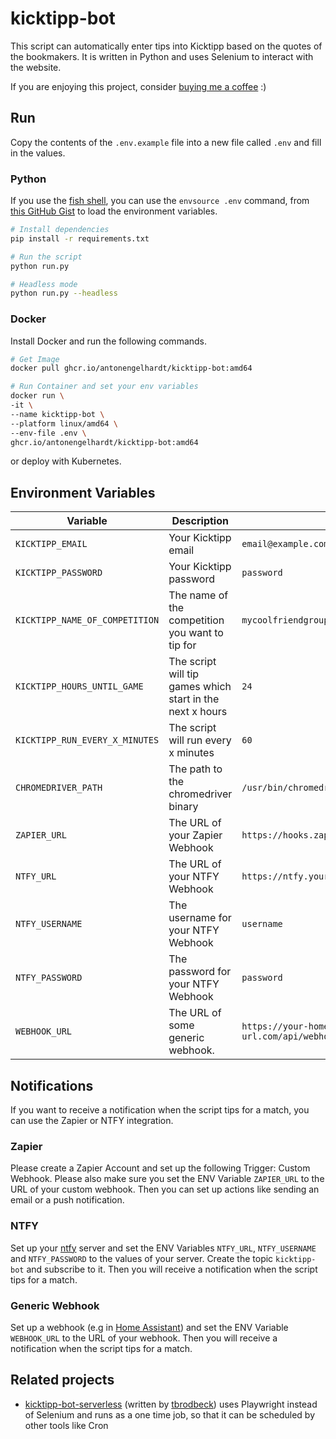 # kicktipp-bot

This script can automatically enter tips into Kicktipp based on the quotes of the bookmakers. It is written in Python and uses Selenium to interact with the website.

If you are enjoying this project, consider [buying me a coffee](https://buymeacoffee.com/antonengelhardt) :)

## Run

Copy the contents of the `.env.example` file into a new file called `.env` and fill in the values.

### Python

If you use the [fish shell](https://fishshell.com/), you can use the `envsource .env` command, from [this GitHub Gist](https://gist.github.com/nikoheikkila/dd4357a178c8679411566ba2ca280fcc) to load the environment variables.

```bash
# Install dependencies
pip install -r requirements.txt

# Run the script
python run.py

# Headless mode
python run.py --headless
```

### Docker

Install Docker and run the following commands.

```bash
# Get Image
docker pull ghcr.io/antonengelhardt/kicktipp-bot:amd64

# Run Container and set your env variables
docker run \
-it \
--name kicktipp-bot \
--platform linux/amd64 \
--env-file .env \
ghcr.io/antonengelhardt/kicktipp-bot:amd64
```

or deploy with Kubernetes.

## Environment Variables

| Variable                       | Description                                               | Example                                                           | Required |
| ------------------------------ | --------------------------------------------------------- | ----------------------------------------------------------------- | -------- |
| `KICKTIPP_EMAIL`               | Your Kicktipp email                                       | `email@example.com`                                               | Yes      |
| `KICKTIPP_PASSWORD`            | Your Kicktipp password                                    | `password`                                                        | Yes      |
| `KICKTIPP_NAME_OF_COMPETITION` | The name of the competition you want to tip for           | `mycoolfriendgroup`                                               | Yes      |
| `KICKTIPP_HOURS_UNTIL_GAME`    | The script will tip games which start in the next x hours | `24`                                                              | No       |
| `KICKTIPP_RUN_EVERY_X_MINUTES` | The script will run every x minutes                       | `60`                                                              | No       |
| `CHROMEDRIVER_PATH`            | The path to the chromedriver binary                       | `/usr/bin/chromedriver`                                           | No       |
| `ZAPIER_URL`                   | The URL of your Zapier Webhook                            | `https://hooks.zapier.com/hooks/catch/123456/abcdef/`             | No       |
| `NTFY_URL`                     | The URL of your NTFY Webhook                              | `https://ntfy.your-domain.com`                                    | No       |
| `NTFY_USERNAME`                | The username for your NTFY Webhook                        | `username`                                                        | No       |
| `NTFY_PASSWORD`                | The password for your NTFY Webhook                        | `password`                                                        | No       |
| `WEBHOOK_URL`                  | The URL of some generic webhook.                          | `https://your-home-assistant-url.com/api/webhook/your-webhook-id` | No       |

## Notifications

If you want to receive a notification when the script tips for a match, you can use the Zapier or NTFY integration.

### Zapier

Please create a Zapier Account and set up the following Trigger: Custom Webhook. Please also make sure you set the ENV Variable `ZAPIER_URL` to the URL of your custom webhook. Then you can set up actions like sending an email or a push notification.

### NTFY

Set up your [ntfy](https://github.com/binwiederhier/ntfy?tab=readme-ov-file) server and set the ENV Variables `NTFY_URL`, `NTFY_USERNAME` and `NTFY_PASSWORD` to the values of your server. Create the topic `kicktipp-bot` and subscribe to it. Then you will receive a notification when the script tips for a match.

### Generic Webhook

Set up a webhook (e.g in [Home Assistant](https://www.home-assistant.io/integrations/webhook/)) and set the ENV Variable `WEBHOOK_URL` to the URL of your webhook. Then you will receive a notification when the script tips for a match.

## Related projects

- [kicktipp-bot-serverless](https://github.com/tbrodbeck/kicktipp-bot-serverless) (written by [tbrodbeck](https://github.com/tbrodbeck)) uses Playwright instead of Selenium and runs as a one time job, so that it can be scheduled by other tools like Cron
